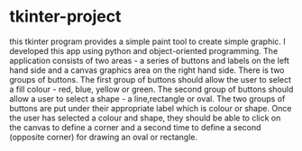 # tkinter-project
this tkinter program provides a simple paint tool to create simple graphic. I developed this app using python and object-oriented programming. The application consists of two areas - a series of buttons and labels on the left hand side and a canvas graphics area on the right hand side. There is two groups of buttons. The first group of buttons should allow the user to select a fill colour - red, blue, yellow or green. The second group of buttons should allow a user to select a shape - a line,rectangle or oval. The two groups of buttons are put under their appropriate label which is colour or shape. Once the user has selected a colour and shape, they should be able to click on the canvas to define a corner and a second time to define a second (opposite corner) for drawing an oval or rectangle. 
